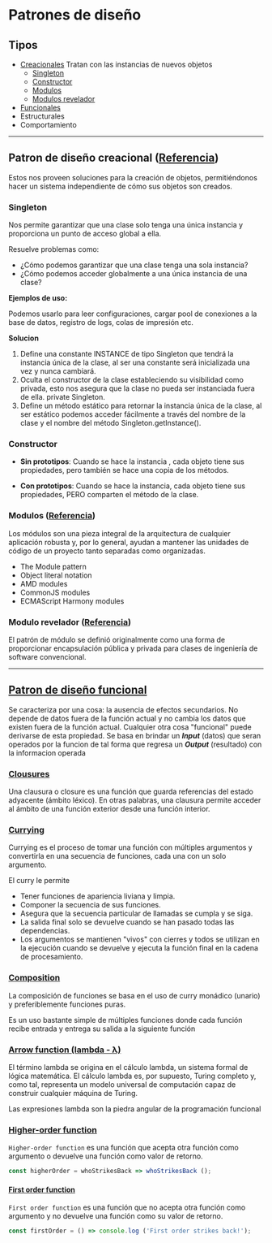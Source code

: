 # Patrones de diseño

## Tipos
* [Creacionales](#creational)
Tratan con las instancias de nuevos objetos
    * [Singleton](#singleton)
    * [Constructor](#constructor)
    * [Modulos](#modules)
    * [Modulos revelador](#reveal_modules)
* [Funcionales](#functional)
* Estructurales
* Comportamiento

---

<span id="creational"></span>

## Patron de diseño creacional ([Referencia](https://ed.team/blog/patrones-de-diseno-creacionales))
Estos nos proveen soluciones para la creación de objetos, permitiéndonos hacer un sistema independiente de cómo sus objetos son creados. 

<span id="singleton"></span>

### Singleton
Nos permite garantizar que una clase solo tenga una única instancia y proporciona un punto de acceso global a ella.

Resuelve problemas como:

* ¿Cómo podemos garantizar que una clase tenga una sola instancia?
* ¿Cómo podemos acceder globalmente a una única instancia de una clase?

**Ejemplos de uso:**

Podemos usarlo para leer configuraciones, cargar pool de conexiones a la base de datos, registro de logs, colas de impresión etc.

**Solucion**

1. Define una constante INSTANCE de tipo Singleton que tendrá la instancia única de la clase, al ser una constante será inicializada una vez y nunca cambiará.
2. Oculta el constructor de la clase estableciendo su visibilidad como privada, esto nos asegura que la clase no pueda ser instanciada fuera de ella. private Singleton.
4. Define un método estático para retornar la instancia única de la clase, al ser estático podemos acceder fácilmente a través del nombre de la clase y el nombre del método Singleton.getInstance().

<span id="constructor"></span>

### Constructor
* **Sin prototipos**: Cuando se hace la instancia , cada objeto tiene sus propiedades, pero también se hace una copia de los métodos.

* **Con prototipos**: Cuando se hace la instancia, cada objeto tiene sus propiedades, PERO comparten el método de la clase.

<span id="modules"></span>

### Modulos ([Referencia](https://addyosmani.com/resources/essentialjsdesignpatterns/book/#modulepatternjavascript))
Los módulos son una pieza integral de la arquitectura de cualquier aplicación robusta y, por lo general, ayudan a mantener las unidades de código de un proyecto tanto separadas como organizadas.

* The Module pattern
* Object literal notation
* AMD modules
* CommonJS modules
* ECMAScript Harmony modules

<span id="reveal_modules"></span>

### Modulo revelador ([Referencia](https://addyosmani.com/resources/essentialjsdesignpatterns/book/#modulepatternjavascript))

El patrón de módulo se definió originalmente como una forma de proporcionar encapsulación pública y privada para clases de ingeniería de software convencional.

---

<span id="functional"></span>

## [Patron de diseño funcional](https://codewords.recurse.com/issues/one/an-introduction-to-functional-programming)
Se caracteriza por una cosa: la ausencia de efectos secundarios. No depende de datos fuera de la función actual y no cambia los datos que existen fuera de la función actual. Cualquier otra cosa "funcional" puede derivarse de esta propiedad.
Se basa en brindar un ***Input*** (datos) que seran operados por la funcion de tal forma que regresa un ***Output*** (resultado) con la informacion operada

### [Clousures](https://developer.mozilla.org/en-US/docs/Web/JavaScript/Closures)
Una clausura o closure es una función que guarda referencias del estado adyacente (ámbito léxico). En otras palabras, una clausura permite acceder al ámbito de una función exterior desde una función interior.

### [Currying](https://dev.to/jazsmith24/currying-in-javascript-10fi)
Currying es el proceso de tomar una función con múltiples argumentos y convertirla en una secuencia de funciones, cada una con un solo argumento.

El curry le permite 
* Tener funciones de apariencia liviana y limpia. 
* Componer la secuencia de sus funciones. 
* Asegura que la secuencia particular de llamadas se cumpla y se siga. 
* La salida final solo se devuelve cuando se han pasado todas las dependencias. 
* Los argumentos se mantienen "vivos" con cierres y todos se utilizan en la ejecución cuando se devuelve y ejecuta la función final en la cadena de procesamiento.

### [Composition](https://medium.com/dailyjs/functional-js-6-function-composition-b7042c2ccffa)
La composición de funciones se basa en el uso de curry monádico (unario) y preferiblemente funciones puras.

Es un uso bastante simple de múltiples funciones donde cada función recibe entrada y entrega su salida a la siguiente función

### [Arrow function (lambda - λ)](https://medium.com/front-end-weekly/6-fundamental-terms-in-functional-javascript-e25d50d40b2c)
El término lambda se origina en el cálculo lambda, un sistema formal de lógica matemática. El cálculo lambda es, por supuesto, Turing completo y, como tal, representa un modelo universal de computación capaz de construir cualquier máquina de Turing.

Las expresiones lambda son la piedra angular de la programación funcional

### [Higher-order function](https://medium.com/front-end-weekly/6-fundamental-terms-in-functional-javascript-e25d50d40b2c)
`Higher-order function` es una función que acepta otra función como argumento o devuelve una función como valor de retorno.
```javascript
const higherOrder = whoStrikesBack => whoStrikesBack ();
```

#### [First order function](https://medium.com/front-end-weekly/6-fundamental-terms-in-functional-javascript-e25d50d40b2c)
`First order function` es una función que no acepta otra función como argumento y no devuelve una función como su valor de retorno.
```javascript
const firstOrder = () => console.log ('First order strikes back!');
```